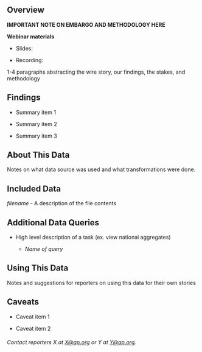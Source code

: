 ## Overview

**IMPORTANT NOTE ON EMBARGO AND METHODOLOGY HERE**

**Webinar materials**

* Slides:

* Recording:

1-4 paragraphs abstracting the wire story, our findings, the stakes, and methodology

## Findings

* Summary item 1

* Summary item 2

* Summary item 3

## About This Data

Notes on what data source was used and what transformations were done.

## Included Data

_filename_ - A description of the file contents

## Additional Data Queries

* High level description of a task (ex. view national aggregates)

    * _Name of query_

## Using This Data

Notes and suggestions for reporters on using this data for their own stories

## Caveats

* Caveat item 1

* Caveat item 2


###### Contact reporters X at <X@ap.org> or Y at <Y@ap.org>.